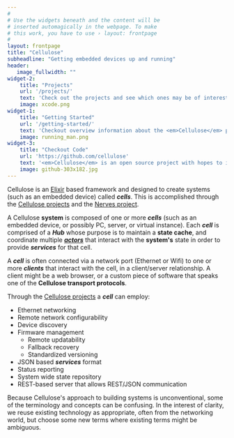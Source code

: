 ```yaml
---
#
# Use the widgets beneath and the content will be
# inserted automagically in the webpage. To make
# this work, you have to use › layout: frontpage
#
layout: frontpage
title: "Cellulose"
subheadline: "Getting embedded devices up and running"
header:
   image_fullwidth: ""
widget-2:
    title: "Projects"
    url: '/projects/'
    text: 'Check out the projects and see which ones may be of interest to you.'
    image: xcode.png
widget-1:
    title: "Getting Started"
    url: '/getting-started/'
    text: 'Checkout overview information about the <em>Cellulose</em> projects and how they may be used and fit together'
    image: running_man.png
widget-3:
    title: "Checkout Code"
    url: 'https://github.com/cellulose'
    text: '<em>Cellulose</em> is an open source project with hopes to increase use of Elixir/Erlang on embedded devices. Please feel free to check out the source, use it as you with, and contribute any improvements you wish.'
    image: github-303x182.jpg
---
```


Cellulose is an [Elixir](http://elixir-lang.org) based framework and designed to create systems (such as an embedded device) called ___cells___. This is accomplished through the [Cellulose projects](/projects) and the [Nerves project](http://nerves-project.org).

A Cellulose __system__ is composed of one or more ___cells___ (such as an embedded device, or possibly PC, server, or virtual instance).   Each ___cell___ is comprised of a ___Hub___ whose purpose is to maintain a __state cache__, and coordinate multiple [___actors___](http://en.wikipedia.org/wiki/Actor_model) that interact with the __system's__ state in order to provide ___services___ for that cell.

A ___cell___ is often connected via a network port (Ethernet or Wifi) to one or more ___clients___ that interact with the cell, in a client/server relationship.  A client might be a web browser, or a custom piece of software that speaks one of the __Cellulose transport protocols__.

Through the [Cellulose projects](/projects) a ___cell___ can employ:

* Ethernet networking
* Remote network configurability
* Device discovery
* Firmware management
  * Remote updatability
  * Fallback recovery
  * Standardized versioning
* JSON based ___services___ format
* Status reporting
* System wide state repository
* REST-based server that allows REST/JSON communication

Because Cellulose's approach to building systems is unconventional, some of the terminology and concepts can be confusing. In the interest of clarity, we reuse existing technology as appropriate, often from the networking world, but choose some new terms where existing terms might be ambiguous.

